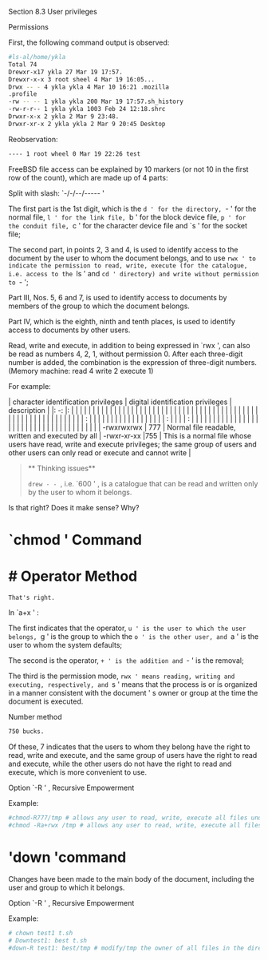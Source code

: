 Section 8.3 User privileges

Permissions

First, the following command output is observed:

```sh '
#ls-al/home/ykla
Total 74
Drewxr-x17 ykla 27 Mar 19 17:57.
Drewxr-x-x 3 root sheel 4 Mar 19 16:05...
Drwx -- - 4 ykla ykla 4 Mar 10 16:21 .mozilla
.profile
-rw -- -- 1 ykla ykla 200 Mar 19 17:57.sh_history
-rw-r-r-- 1 ykla ykla 1003 Feb 24 12:18.shrc
Drwxr-x-x 2 ykla 2 Mar 9 23:48.
Drwxr-xr-x 2 ykla ykla 2 Mar 9 20:45 Desktop
````

Reobservation:

```sh '
---- 1 root wheel 0 Mar 19 22:26 test
````

FreeBSD file access can be explained by 10 markers (or not 10 in the first row of the count), which are made up of 4 parts:

Split with slash: `-/-/--/----- '

The first part is the 1st digit, which is the `d ' for the directory, `- ' for the normal file, `l ' for the link file, `b ' for the block device file, `p ' for the conduit file, `c ' for the character device file and `s ' for the socket file;

The second part, in points 2, 3 and 4, is used to identify access to the document by the user to whom the document belongs, and to use `rwx ' to indicate the permission to read, write, execute (for the catalogue, i.e. access to the `ls ' and `cd ' directory) and write without permission to `- ';

Part III, Nos. 5, 6 and 7, is used to identify access to documents by members of the group to which the document belongs.

Part IV, which is the eighth, ninth and tenth places, is used to identify access to documents by other users.

Read, write and execute, in addition to being expressed in `rwx ', can also be read as numbers 4, 2, 1, without permission 0. After each three-digit number is added, the combination is the expression of three-digit numbers. (Memory machine: read 4 write 2 execute 1)

For example:

| character identification privileges | digital identification privileges | description |
|: -: |: | | | | | | | | | | | | | | | | | | | | | | | | | | | | | | | | | | | | | | | | | | | | | | | | | | | | | | | | | | | | | | : | | | | | | | | | | | | | | | | | | : | | | | : | | | | | | | | | | | | | | | | | | | | | | | | | | | | | | | | | | | | |
| -rwxrwxrwx | 777 | Normal file readable, written and executed by all
| -rwxr-xr-xx |755 | This is a normal file whose users have read, write and execute privileges; the same group of users and other users can only read or execute and cannot write |

>** Thinking issues**
>
> `drew - - `, i.e. `600 ' , is a catalogue that can be read and written only by the user to whom it belongs.
>
Is that right? Does it make sense? Why?

# `chmod ' Command

# # Operator Method

````
That's right.
````

In `a+x ' :

The first indicates that the operator, `u ' is the user to which the user belongs, `g ' is the group to which the `o ' is the other user, and `a ' is the user to whom the system defaults;

The second is the operator, `+ ' is the addition and `- ' is the removal;

The third is the permission mode, `rwx ' means reading, writing and executing, respectively, and `s ' means that the process is or is organized in a manner consistent with the document ' s owner or group at the time the document is executed.

Number method

```sh '
750 bucks.
````

Of these, 7 indicates that the users to whom they belong have the right to read, write and execute, and the same group of users have the right to read and execute, while the other users do not have the right to read and execute, which is more convenient to use.

Option `-R ' , Recursive Empowerment

Example:

```sh '
#chmod-R777/tmp # allows any user to read, write, execute all files under /tmp directory
#chmod -Ra+rwx /tmp # allows any user to read, write, execute all files under /tmp directory
````

# 'down 'command

Changes have been made to the main body of the document, including the user and group to which it belongs.


Option `-R ' , Recursive Empowerment

Example:

```sh '
# chown test1 t.sh
# Downtest1: best t.sh
#down-R test1: best/tmp # modify/tmp the owner of all files in the directory
````
